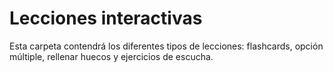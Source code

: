 # Lecciones interactivas

Esta carpeta contendrá los diferentes tipos de lecciones: flashcards, opción múltiple, rellenar huecos y ejercicios de escucha.
